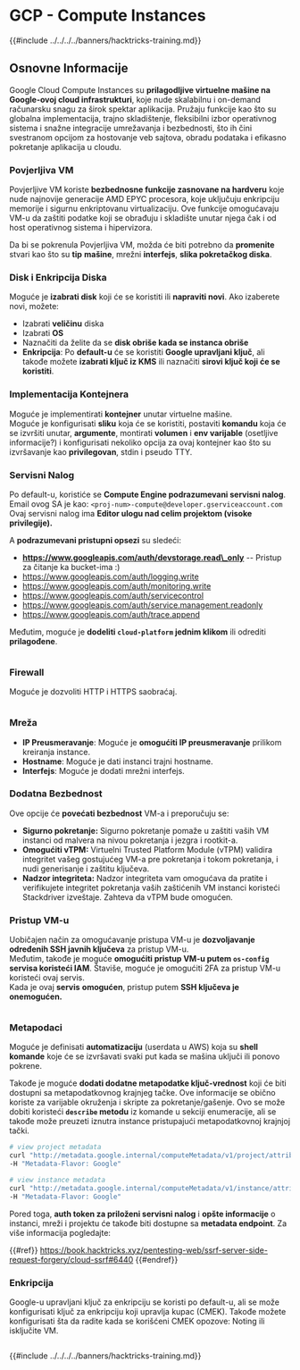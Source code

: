 # GCP - Compute Instances

{{#include ../../../../banners/hacktricks-training.md}}

## Osnovne Informacije

Google Cloud Compute Instances su **prilagodljive virtuelne mašine na Google-ovoj cloud infrastrukturi**, koje nude skalabilnu i on-demand računarsku snagu za širok spektar aplikacija. Pružaju funkcije kao što su globalna implementacija, trajno skladištenje, fleksibilni izbor operativnog sistema i snažne integracije umrežavanja i bezbednosti, što ih čini svestranom opcijom za hostovanje veb sajtova, obradu podataka i efikasno pokretanje aplikacija u cloudu.

### Povjerljiva VM

Povjerljive VM koriste **bezbednosne funkcije zasnovane na hardveru** koje nude najnovije generacije AMD EPYC procesora, koje uključuju enkripciju memorije i sigurnu enkriptovanu virtualizaciju. Ove funkcije omogućavaju VM-u da zaštiti podatke koji se obrađuju i skladište unutar njega čak i od host operativnog sistema i hipervizora.

Da bi se pokrenula Povjerljiva VM, možda će biti potrebno da **promenite** stvari kao što su **tip** **mašine**, mrežni **interfejs**, **slika pokretačkog diska**.

### Disk i Enkripcija Diska

Moguće je **izabrati disk** koji će se koristiti ili **napraviti novi**. Ako izaberete novi, možete:

- Izabrati **veličinu** diska
- Izabrati **OS**
- Naznačiti da želite da se **disk obriše kada se instanca obriše**
- **Enkripcija**: Po **default-u** će se koristiti **Google upravljani ključ**, ali takođe možete **izabrati ključ iz KMS** ili naznačiti **sirovi ključ koji će se koristiti**.

### Implementacija Kontejnera

Moguće je implementirati **kontejner** unutar virtuelne mašine.\
Moguće je konfigurisati **sliku** koja će se koristiti, postaviti **komandu** koja će se izvršiti unutar, **argumente**, montirati **volumen** i **env varijable** (osetljive informacije?) i konfigurisati nekoliko opcija za ovaj kontejner kao što su izvršavanje kao **privilegovan**, stdin i pseudo TTY.

### Servisni Nalog

Po default-u, koristiće se **Compute Engine podrazumevani servisni nalog**. Email ovog SA je kao: `<proj-num>-compute@developer.gserviceaccount.com`\
Ovaj servisni nalog ima **Editor ulogu nad celim projektom (visoke privilegije).**

A **podrazumevani pristupni opsezi** su sledeći:

- **https://www.googleapis.com/auth/devstorage.read\_only** -- Pristup za čitanje ka bucket-ima :)
- https://www.googleapis.com/auth/logging.write
- https://www.googleapis.com/auth/monitoring.write
- https://www.googleapis.com/auth/servicecontrol
- https://www.googleapis.com/auth/service.management.readonly
- https://www.googleapis.com/auth/trace.append

Međutim, moguće je **dodeliti `cloud-platform` jednim klikom** ili odrediti **prilagođene**.

<figure><img src="../../../../images/image (327).png" alt=""><figcaption></figcaption></figure>

### Firewall

Moguće je dozvoliti HTTP i HTTPS saobraćaj.

<figure><img src="../../../../images/image (326).png" alt=""><figcaption></figcaption></figure>

### Mreža

- **IP Preusmeravanje**: Moguće je **omogućiti IP preusmeravanje** prilikom kreiranja instance.
- **Hostname**: Moguće je dati instanci trajni hostname.
- **Interfejs**: Moguće je dodati mrežni interfejs.

### Dodatna Bezbednost

Ove opcije će **povećati bezbednost** VM-a i preporučuju se:

- **Sigurno pokretanje:** Sigurno pokretanje pomaže u zaštiti vaših VM instanci od malvera na nivou pokretanja i jezgra i rootkit-a.
- **Omogućiti vTPM:** Virtuelni Trusted Platform Module (vTPM) validira integritet vašeg gostujućeg VM-a pre pokretanja i tokom pokretanja, i nudi generisanje i zaštitu ključeva.
- **Nadzor integriteta:** Nadzor integriteta vam omogućava da pratite i verifikujete integritet pokretanja vaših zaštićenih VM instanci koristeći Stackdriver izveštaje. Zahteva da vTPM bude omogućen.

### Pristup VM-u

Uobičajen način za omogućavanje pristupa VM-u je **dozvoljavanje određenih SSH javnih ključeva** za pristup VM-u.\
Međutim, takođe je moguće **omogućiti pristup VM-u putem `os-config` servisa koristeći IAM**. Štaviše, moguće je omogućiti 2FA za pristup VM-u koristeći ovaj servis.\
Kada je ovaj **servis** **omogućen**, pristup putem **SSH ključeva je onemogućen.**

<figure><img src="../../../../images/image (328).png" alt=""><figcaption></figcaption></figure>

### Metapodaci

Moguće je definisati **automatizaciju** (userdata u AWS) koja su **shell komande** koje će se izvršavati svaki put kada se mašina uključi ili ponovo pokrene.

Takođe je moguće **dodati dodatne metapodatke ključ-vrednost** koji će biti dostupni sa metapodatkovnog krajnjeg tačke. Ove informacije se obično koriste za varijable okruženja i skripte za pokretanje/gašenje. Ovo se može dobiti koristeći **`describe` metodu** iz komande u sekciji enumeracije, ali se takođe može preuzeti iznutra instance pristupajući metapodatkovnoj krajnjoj tački.
```bash
# view project metadata
curl "http://metadata.google.internal/computeMetadata/v1/project/attributes/?recursive=true&alt=text" \
-H "Metadata-Flavor: Google"

# view instance metadata
curl "http://metadata.google.internal/computeMetadata/v1/instance/attributes/?recursive=true&alt=text" \
-H "Metadata-Flavor: Google"
```
Pored toga, **auth token za priloženi servisni nalog** i **opšte informacije** o instanci, mreži i projektu će takođe biti dostupne sa **metadata endpoint**. Za više informacija pogledajte:

{{#ref}}
https://book.hacktricks.xyz/pentesting-web/ssrf-server-side-request-forgery/cloud-ssrf#6440
{{#endref}}

### Enkripcija

Google-u upravljani ključ za enkripciju se koristi po default-u, ali se može konfigurisati ključ za enkripciju koji upravlja kupac (CMEK). Takođe možete konfigurisati šta da radite kada se korišćeni CMEK opozove: Noting ili isključite VM.

<figure><img src="../../../../images/image (329).png" alt=""><figcaption></figcaption></figure>

{{#include ../../../../banners/hacktricks-training.md}}

